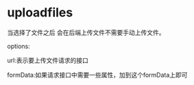 # uploadfiles


当选择了文件之后 会在后端上传文件不需要手动上传文件。




options:


url:表示要上传文件请求的接口

formData:如果请求接口中需要一些属性，加到这个formData上即可

